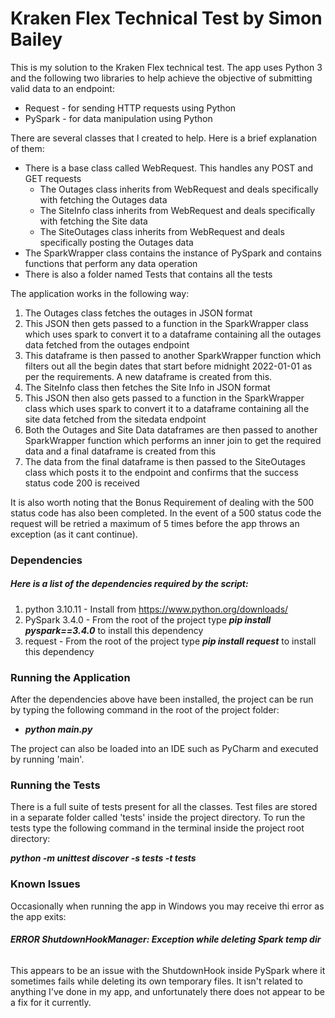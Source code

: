 # Kraken Flex Technical Test by Simon Bailey

This is my solution to the Kraken Flex technical test.
The app uses Python 3 and the following two libraries to help achieve the objective of submitting valid data to an endpoint:

* Request - for sending HTTP requests using Python
* PySpark - for data manipulation using Python

There are several classes that I created to help. Here is a brief explanation of them:
* There is a base class called WebRequest. This handles any POST and GET requests
  * The Outages class inherits from WebRequest and deals specifically with fetching the Outages data
  * The SiteInfo class inherits from WebRequest and deals specifically with fetching the Site data
  * The SiteOutages class inherits from WebRequest and deals specifically posting the Outages data
* The SparkWrapper class contains the instance of PySpark and contains functions that perform any data operation
* There is also a folder named Tests that contains all the tests

The application works in the following way:

1. The Outages class fetches the outages in JSON format
2. This JSON then gets passed to a function in the SparkWrapper class which uses spark to convert it to a dataframe containing all the outages data fetched from the outages endpoint
3. This dataframe is then passed to another SparkWrapper function which filters out all the begin dates that start before midnight 2022-01-01 as per the requirements. A new dataframe is created from this.
4. The SiteInfo class then fetches the Site Info in JSON format
5. This JSON then also gets passed to a function in the SparkWrapper class which uses spark to convert it to a dataframe containing all the site data fetched from the sitedata endpoint
6. Both the Outages and Site Data dataframes are then passed to another SparkWrapper function which performs an inner join to get the required data and a final dataframe is created from this
7. The data from the final dataframe is then passed to the SiteOutages class which posts it to the endpoint and confirms that the success status code 200 is received

It is also worth noting that the Bonus Requirement of dealing with the 500 status code has also been completed. In the event of a 500 status code the request will be retried a maximum of 5 times before the app throws an exception (as it cant continue).

### Dependencies

##### Here is a list of the dependencies required by the script:

1. python 3.10.11 - Install from https://www.python.org/downloads/
2. PySpark 3.4.0 - From the root of the project type __*pip install pyspark==3.4.0*__ to install this dependency
3. request  - From the root of the project type __*pip install request*__ to install this dependency

### Running the Application  

After the dependencies above have been installed, the project can be run by typing the following command in the root of the project folder:

* __*python main.py*__

The project can also be loaded into an IDE such as PyCharm and executed by running 'main'. 

### Running the Tests

There is a full suite of tests present for all the classes. Test files are stored in a separate folder called 'tests' inside the project directory. To run the tests type the following command in the terminal inside the project root directory:

__*python -m unittest discover -s tests -t tests*__

### Known Issues

Occasionally when running the app in Windows you may receive thi error as the app exits:
###### __*ERROR ShutdownHookManager: Exception while deleting Spark temp dir*__ 
 
This appears to be an issue with the ShutdownHook inside PySpark where it sometimes fails while deleting its own temporary files. It isn't related to anything I've done in my app, and unfortunately there does not appear to be a fix for it currently.

